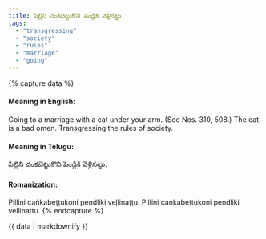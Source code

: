 ```yaml
---
title: పిల్లిని చంకబెట్టుకొని పెండ్లికి వెళ్లినట్టు.
tags:
  - "transgressing"
  - "society"
  - "rules"
  - "marriage"
  - "going"
---
```


{% capture data %}
#### Meaning in English:
Going to a marriage with a cat under your arm.
(See Nos. 310, 508.)
The cat is a bad omen.
Transgressing the rules of society.

#### Meaning in Telugu:
పిల్లిని చంకబెట్టుకొని పెండ్లికి వెళ్లినట్టు.

#### Romanization:
Pillini caṅkabeṭṭukoni peṇḍliki veḷlinaṭṭu.
Pillini cankabettukoni pendliki vellinattu.
{% endcapture %}

{{ data | markdownify }}

